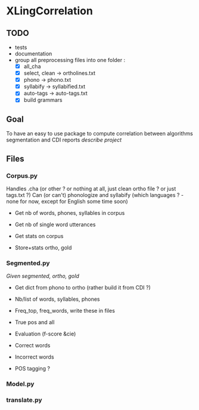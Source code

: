 # XLingCorrelation

## TODO

- tests
- documentation
- group all preprocessing files into one folder :
  - [x] all_cha
  - [x] select, clean -> ortholines.txt
  - [x] phono -> phono.txt
  - [x] syllabify -> syllabified.txt
  - [x] auto-tags -> auto-tags.txt
  - [x] build grammars

## Goal

To have an easy to use package to compute correlation between algorithms segmentation and CDI reports
_describe project_

## Files

### Corpus.py
Handles .cha (or other ? or nothing at all, just clean ortho file ? or just tags.txt ?)
Can (or can't) phonologize and syllabify (which languages ? -none for now, except for English some time soon)

+ Get nb of words, phones, syllables in corpus
+ Get nb of single word utterances
+ Get stats on corpus

+ Store+stats ortho, gold

### Segmented.py
_Given segmented, ortho, gold_
+ Get dict from phono to ortho (rather build it from CDI ?)

+ Nb/list of words, syllables, phones
+ Freq_top, freq_words, write these in files
+ True pos and all
+ Evaluation (f-score &cie)

+ Correct words
+ Incorrect words

+ POS tagging ?


### Model.py


### translate.py
